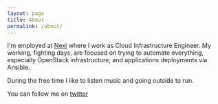 ```yaml
---
layout: page
title: About
permalink: /about/
---
```


I'm employed at [Nexi](https://www.nexi.it) where I work as Cloud Infrastructure Engineer.
My working, fighting days, are focused on trying to automate everything, especially 
OpenStack infrastructure, and applications deployments via Ansible.

During the free time I like to listen music and going outside to run.

You can follow me on [twitter](https://www.twitter.com/amedeosalvati)
